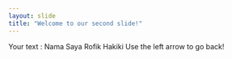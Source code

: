 ```yaml
---
layout: slide
title: "Welcome to our second slide!"
---
```

Your text : Nama Saya Rofik Hakiki
Use the left arrow to go back!